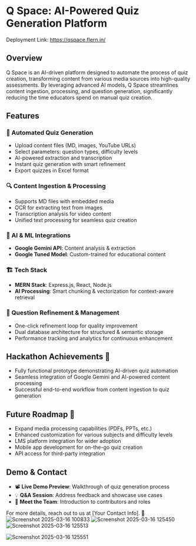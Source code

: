 
# Q Space: AI-Powered Quiz Generation Platform

Deployment Link: https://qspace.flern.in/

## Overview
Q Space is an AI-driven platform designed to automate the process of quiz creation, transforming content from various media sources into high-quality assessments. By leveraging advanced AI models, Q Space streamlines content ingestion, processing, and question generation, significantly reducing the time educators spend on manual quiz creation.

## Features
### 🚀 Automated Quiz Generation
- Upload content files (MD, images, YouTube URLs)
- Select parameters: question types, difficulty levels
- AI-powered extraction and transcription
- Instant quiz generation with smart refinement
- Export quizzes in Excel format

### 🔍 Content Ingestion & Processing
- Supports MD files with embedded media
- OCR for extracting text from images
- Transcription analysis for video content
- Unified text processing for seamless quiz creation

### 🧠 AI & ML Integrations
- **Google Gemini API**: Content analysis & extraction
- **Google Tuned Model**: Custom-trained for educational content

### 🏗 Tech Stack
- **MERN Stack**: Express.js, React, Node.js
- **AI Processing**: Smart chunking & vectorization for context-aware retrieval

### 🔄 Question Refinement & Management
- One-click refinement loop for quality improvement
- Dual database architecture for structured & semantic storage
- Performance tracking and analytics for continuous enhancement

## Hackathon Achievements 🎯
- Fully functional prototype demonstrating AI-driven quiz automation
- Seamless integration of Google Gemini and AI-powered content processing
- Successful end-to-end workflow from content ingestion to quiz generation

## Future Roadmap 🌟
- Expand media processing capabilities (PDFs, PPTs, etc.)
- Enhanced customization for various subjects and difficulty levels
- LMS platform integration for wider adoption
- Mobile app development for on-the-go quiz creation
- API access for third-party integration

## Demo & Contact
- 📽 **Live Demo Preview**: Walkthrough of quiz generation process
- 💡 **Q&A Session**: Address feedback and showcase use cases
- 🤝 **Meet the Team**: Introduction to contributors and roles

For more details, reach out to us at [Your Contact Info]. 🚀
![Screenshot 2025-03-16 100833](https://github.com/user-attachments/assets/6fdad955-6ce2-4a30-b231-b3cfe240f5b1)
![Screenshot 2025-03-16 125450](https://github.com/user-attachments/assets/b6ab3195-7a15-4a6f-8abc-70e53c75d62e)
![Screenshot 2025-03-16 125513](https://github.com/user-attachments/assets/8883a7d1-563d-4c93-92a5-08ef0057652b)

![Screenshot 2025-03-16 125551](https://github.com/user-attachments/assets/b038b5d9-b1bd-48f6-9fa6-f2e726765059)



